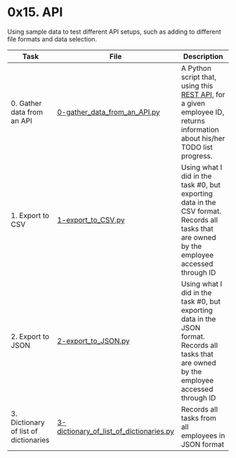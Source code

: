 # 0x15. API

Using sample data to test different API setups, such as adding to different file formats and data selection.

| Task                                  | File                                                                                                                                                                     | Description                                                                                                                                                         |
|---------------------------------------|--------------------------------------------------------------------------------------------------------------------------------------------------------------------------|---------------------------------------------------------------------------------------------------------------------------------------------------------------------|
| 0. Gather data from an API            | [0-gather_data_from_an_API.py](https://github.com/scurry222/holberton-system_engineering-devops/blob/master/0x15-api/0-gather_data_from_an_API.py)                       | A Python script that, using this  [REST API](https://jsonplaceholder.typicode.com/), for a given employee ID, returns information about his/her TODO list progress. |
| 1. Export to CSV                      | [1-export_to_CSV.py](https://github.com/scurry222/holberton-system_engineering-devops/blob/master/0x15-api/1-export_to_CSV.py)                                           | Using what I did in the task #0, but exporting data in the CSV format. Records all tasks that are owned by the employee accessed through ID                         |
| 2. Export to JSON                     | [2-export_to_JSON.py](https://github.com/scurry222/holberton-system_engineering-devops/blob/master/0x15-api/2-export_to_JSON.py)                                         | Using what I did in the task #0, but exporting data in the JSON format. Records all tasks that are owned by the employee accessed through ID                        |
| 3. Dictionary of list of dictionaries | [3-dictionary_of_list_of_dictionaries.py](https://github.com/scurry222/holberton-system_engineering-devops/blob/master/0x15-api/3-dictionary_of_list_of_dictionaries.py) | Records all tasks from all employees in JSON format                                                                                                                 |
